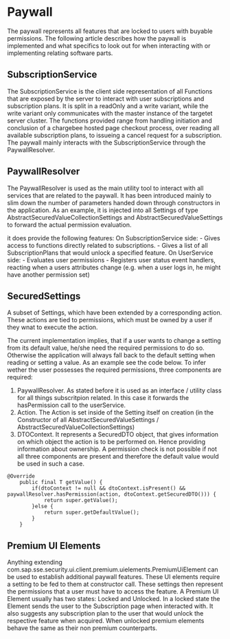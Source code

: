 # Paywall
The paywall represents all features that are locked to users with buyable permissions. 
The following article describes how the paywall is implemented and what specifics to look out for when interacting with or implementing relating software parts.

## SubscriptionService
The SubscriptionService is the client side representation of all Functions that are exposed by the server to interact with user subscriptions and subscription plans. 
It is split in a readOnly and a write variant, while the write variant only communicates with the master instance of the targetet server cluster. 
The functions provided range from handling initiation and conclusion of a chargebee hosted page checkout process, over reading all available subscription plans, to issueing a cancel request for a subscription.	
The paywall mainly interacts with the SubscriptionService through the PaywallResolver.

## PaywallResolver
The PaywallResolver is used as the main utility tool to interact with all services that are related to the paywall. It has been introduced mainly to slim down the number of parameters handed down through constructors in the application. 
As an example, it is injected into all Settings of type AbstractSecuredValueCollectionSettings and AbstractSecuredValueSettings to forward the actual permission evaluation.

it does provide the following features: 
On SubscriptionService side:
	- Gives access to functions directly related to subscriptions.
	- Gives a list of all SubscriptionPlans that would unlock a specified feature.
On UserService side:
	- Evaluates user permissions
	- Registers user status event handlers, reacting when a users attributes change (e.g. when a user logs in, he might have another permission set)

## SecuredSettings
A subset of Settings, which have been extended by a corresponding action. These actions are tied to permissions, which must be owned by a user if they wnat to execute the action. 


The current implementation implies, that if a user wants to change a setting from its default value, he/she need the required permissions to do so. Otherwise the application will always fall back to the default setting when reading or setting a value.
As an example see the code below. To infer wether the user possesses the required permissions, three components are required:
1. PaywallResolver. As stated before it is used as an interface / utility class for all things subscritpion related. In this case it forwards the hasPermission call to the userService.
2. Action. The Action is set inside of the Setting itself on creation (in the Constructor of all AbstractSecuredValueSettings / AbstractSecuredValueCollectionSettings)
3. DTOContext. It represents a SecuredDTO object, that gives information on which object the action is to be performed on. Hence providing information about ownership.
A permission check is not possible if not all three components are present and therefore the default value would be used in such a case.

```
@Override
    public final T getValue() {
        if(dtoContext != null && dtoContext.isPresent() && paywallResolver.hasPermission(action, dtoContext.getSecuredDTO())) {
            return super.getValue();
        }else {
            return super.getDefaultValue();
        }
    }
```

## Premium UI Elements
Anything extending com.sap.sse.security.ui.client.premium.uielements.PremiumUiElement<T> can be used to establish additional paywall features. 
These UI elements require a setting to be fed to them at constructor call. These settings then represent the permissions that a user must have to access the feature. 
A Premium UI Element usually has two states: Locked and Unlocked. In a locked state the Element sends the user to the Subscription page when interacted with. 
It also suggests any subscription plan to the user that would unlock the respective feature when acquired.
When unlocked premium elements behave the same as their non premium counterparts.